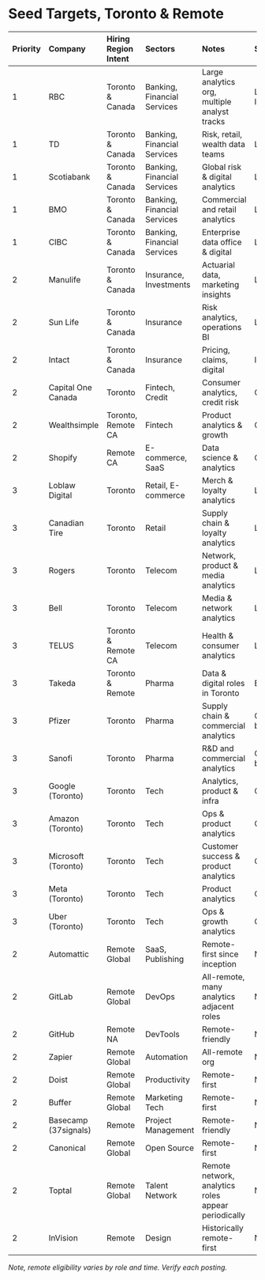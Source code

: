 # Seed Targets, Toronto & Remote

|Priority|Company|Hiring Region Intent|Sectors|Notes|Source|
|:--|:--|:--|:--|:--|:--|
|1|RBC|Toronto & Canada|Banking, Financial Services|Large analytics org, multiple analyst tracks|LinkedIn/Indeed/Built In|
|1|TD|Toronto & Canada|Banking, Financial Services|Risk, retail, wealth data teams|LinkedIn/Indeed|
|1|Scotiabank|Toronto & Canada|Banking, Financial Services|Global risk & digital analytics|LinkedIn/Indeed|
|1|BMO|Toronto & Canada|Banking, Financial Services|Commercial and retail analytics|LinkedIn/Indeed|
|1|CIBC|Toronto & Canada|Banking, Financial Services|Enterprise data office & digital|LinkedIn/Indeed|
|2|Manulife|Toronto & Canada|Insurance, Investments|Actuarial data, marketing insights|LinkedIn/Indeed|
|2|Sun Life|Toronto & Canada|Insurance|Risk analytics, operations BI|LinkedIn/Indeed|
|2|Intact|Toronto & Canada|Insurance|Pricing, claims, digital|Indeed|
|2|Capital One Canada|Toronto|Fintech, Credit|Consumer analytics, credit risk|Company site|
|2|Wealthsimple|Toronto, Remote CA|Fintech|Product analytics & growth|Company site|
|2|Shopify|Remote CA|E-commerce, SaaS|Data science & analytics|Company site|
|3|Loblaw Digital|Toronto|Retail, E-commerce|Merch & loyalty analytics|LinkedIn|
|3|Canadian Tire|Toronto|Retail|Supply chain & loyalty analytics|LinkedIn|
|3|Rogers|Toronto|Telecom|Network, product & media analytics|LinkedIn|
|3|Bell|Toronto|Telecom|Media & network analytics|LinkedIn|
|3|TELUS|Toronto & Remote CA|Telecom|Health & consumer analytics|LinkedIn|
|3|Takeda|Toronto & Remote|Pharma|Data & digital roles in Toronto|Built In Toronto|
|3|Pfizer|Toronto|Pharma|Supply chain & commercial analytics|Company/Jobs boards|
|3|Sanofi|Toronto|Pharma|R&D and commercial analytics|Company/Jobs boards|
|3|Google (Toronto)|Toronto|Tech|Analytics, product & infra|Company site|
|3|Amazon (Toronto)|Toronto|Tech|Ops & product analytics|Company site|
|3|Microsoft (Toronto)|Toronto|Tech|Customer success & product analytics|Company site|
|3|Meta (Toronto)|Toronto|Tech|Product analytics|Company site|
|3|Uber (Toronto)|Toronto|Tech|Ops & growth analytics|Company site|
|2|Automattic|Remote Global|SaaS, Publishing|Remote-first since inception|NoDesk/Company|
|2|GitLab|Remote Global|DevOps|All-remote, many analytics adjacent roles|NoDesk/Company|
|2|GitHub|Remote NA|DevTools|Remote-friendly|NoDesk|
|2|Zapier|Remote Global|Automation|All-remote org|NoDesk/Company|
|2|Doist|Remote Global|Productivity|Remote-first|NoDesk|
|2|Buffer|Remote Global|Marketing Tech|Remote-first|NoDesk|
|2|Basecamp (37signals)|Remote|Project Management|Remote-friendly|NoDesk|
|2|Canonical|Remote Global|Open Source|Remote-first|NoDesk|
|2|Toptal|Remote Global|Talent Network|Remote network, analytics roles appear periodically|NoDesk|
|2|InVision|Remote|Design|Historically remote-first|NoDesk|

*Note, remote eligibility varies by role and time. Verify each posting.*